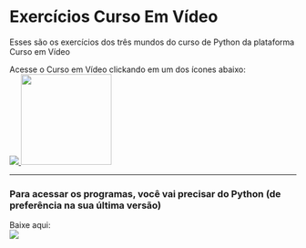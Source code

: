 <div> 
    <h1>Exercícios Curso Em Vídeo</h1>
    <p>
        Esses são os exercícios dos três mundos do curso de Python da plataforma Curso em Vídeo  
    </p>
</div>

<div>
<p>
Acesse o Curso em Vídeo clickando em um dos ícones abaixo:<br>
    <a href="https://www.cursoemvideo.com"> <img src="https://www.cursoemvideo.com/wp-content/uploads/2019/08/cursoemvideo-logo-branca.png"> </a>
    <a href="https://www.youtube.com/c/CursoemVídeo"> <img src="https://cdn-icons-png.flaticon.com/512/1384/1384060.png" height= 159em align=""> </a>
</p>
</div>
<hr>
<div>
    <h3>Para acessar os programas, você vai precisar do Python (de preferência na sua última versão)</h3>
    <p>
    Baixe aqui:<br>
            <a href="https://www.python.org/downloads/">  <img src="https://www.python.org/static/img/python-logo.png"> </a>
    </p>

</div>
